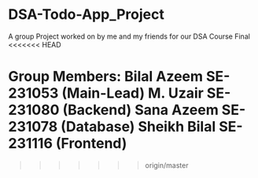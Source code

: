 # DSA-Todo-App_Project
A group Project worked on by me and my friends for our DSA Course Final
<<<<<<< HEAD

Group Members:
Bilal Azeem SE-231053 (Main-Lead)
M. Uzair SE-231080 (Backend)
Sana Azeem SE-231078 (Database)
Sheikh Bilal SE-231116 (Frontend)
=======
>>>>>>> origin/master
